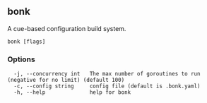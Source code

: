 <!-- Code generated by cobra. DO NOT EDIT -->

## bonk

A cue-based configuration build system.

```
bonk [flags]
```

### Options

```
  -j, --concurrency int   The max number of goroutines to run (negative for no limit) (default 100)
  -c, --config string     config file (default is .bonk.yaml)
  -h, --help              help for bonk
```
